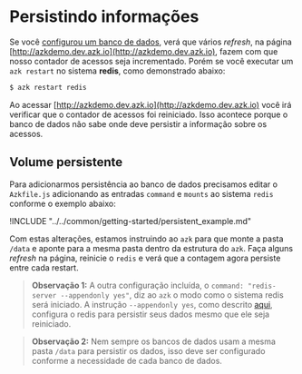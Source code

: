 # Persistindo informações

Se você [configurou um banco de dados](database.md), verá que vários _refresh_, na página [http://azkdemo.dev.azk.io](http://azkdemo.dev.azk.io), fazem com que nosso contador de acessos seja incrementado. Porém se você executar um `azk restart` no sistema __redis__, como demonstrado abaixo:

```bash
$ azk restart redis
```

Ao acessar [http://azkdemo.dev.azk.io](http://azkdemo.dev.azk.io) você irá verificar que o contador de acessos foi reiniciado. Isso acontece porque o banco de dados não sabe onde deve persistir a informação sobre os acessos.

## Volume persistente

Para adicionarmos persistência ao banco de dados precisamos editar o `Azkfile.js` adicionando as entradas `command` e `mounts` ao sistema `redis` conforme o exemplo abaixo:

!INCLUDE "../../common/getting-started/persistent_example.md"

Com estas alterações, estamos instruindo ao `azk` para que monte a pasta `/data` e aponte para a mesma pasta dentro da estrutura do `azk`. Faça alguns _refresh_ na página, reinicie o `redis` e verá que a contagem agora persiste entre cada restart.

> **Observação 1:** A outra configuração incluída, o `command: "redis-server --appendonly yes"`, diz ao `azk` o modo como o sistema redis será iniciado. A instrução `--appendonly yes`, como descrito [aqui](http://redis.io/topics/persistence), configura o redis para persistir seus dados mesmo que ele seja reiniciado.

> **Observação 2:** Nem sempre os bancos de dados usam a mesma pasta `/data` para persistir os dados, isso deve ser configurado conforme a necessidade de cada banco de dados.
